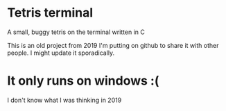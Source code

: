 # Tetris terminal
A small, buggy tetris on the terminal written in C

This is an old project from 2019 I'm putting on github to share it with other people. I might update it sporadically.

# It only runs on windows :(
I don't know what I was thinking in 2019
